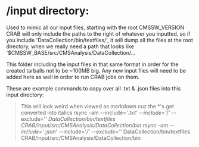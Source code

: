
# /input directory:
Used to mimic all our input files, starting with the root CMSSW_VERSION
CRAB will only include the paths to the right of whatever you inputted, so if you include
'DataCollection/bin/textfiles/', it will dump all the files at the root directory, when we
really need a path that looks like '$CMSSW_BASE/src/CMSAnalysis/DataCollection/...

This folder including the input files in that same format in order for the created tarballs
not to be ~100MB big.
Any new input files will need to be added here as well in order to run CRAB jobs on them.

These are example commands to copy over all .txt & .json files into this input directory:
> This will look weird when viewed as markdown cuz the \*'s get converted into italics
rsync -am --include='*.txt' --include='*/' --exclude='*' DataCollection/bin/textfiles CRAB/input/src/CMSAnalysis/DataCollection/bin
rsync -am --include='*.json' --include='*/' --exclude='*' DataCollection/bin/textfiles CRAB/input/src/CMSAnalysis/DataCollection/bin
